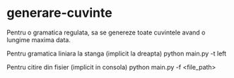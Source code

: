 # generare-cuvinte
Pentru o gramatica regulata, sa se genereze toate cuvintele avand o lungime maxima data.

Pentru gramatica liniara la stanga (implicit la dreapta)
<c>python main.py -t left</c>

Pentru citire din fisier (implicit in consola)
<c> python main.py -f <file_path> </c>
